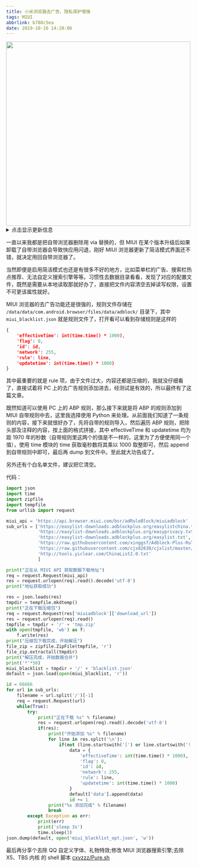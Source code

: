 ```yaml
---
title: 小米浏览器去广告、隐私保护增强
tags: MIUI
abbrlink: b788c5ea
date: 2019-10-16 14:20:06
---
```

<img src="https://i.loli.net/2019/10/16/jronISYk9gXcUxN.jpg" width="500"/>
<!--more-->

<details>
<summary>点击显示更新信息</summary>

{% note success %}
### 2019.3.14 更新
1. 当官方规则 API 返回空数据时跳过添加官方规则
2. 添加显示单个订阅规则调试（可能有误差）以及添加进度
3. 使用 [YUX-IO/ffp](https://github.com/YUX-IO/ffp) 的 demo 服务 <https://ffp.yux.io/> 代理下载规则，加速规则下载。（代理无法使用时会回退使用原地址）
4. 增加自动替换、防覆盖功能（防覆盖需要 chattr 命令支持，magisk 用户可以将 `/sbin/.magisk/busybox/chattr` 链接到 `/system/xbin/chattr`）
5. 添加 github gist 地址。[cxyzzz/ad.py](https://gist.github.com/cxyzzz/f720d18d00cb8f46206d4b4f109c5b7f)
``` python
import json
import time
import zipfile
import tempfile
import os
from urllib import request

# 代理，来源：https://github.com/YUX-IO/ffp
proxy = 'https://ffp.yux.io/'

miui_api = 'https://api.browser.miui.com/bsr/adRuleBlock/miuiadblock'
sub_urls = ['https://raw.githubusercontent.com/xinggsf/Adblock-Plus-Rule/master/ABP-FX.txt',
            'https://easylist-downloads.adblockplus.org/easylistchina+easylist.txt',
            'https://easylist-downloads.adblockplus.org/easyprivacy.txt',
            'https://easylist-downloads.adblockplus.org/antiadblockfilters.txt',
            'https://easylist-downloads.adblockplus.org/easyprivacy.tpl',
            'https://raw.githubusercontent.com/cjx82630/cjxlist/master/cjx-annoyance.txt'
            ]

flag = 0
print("正在从 MIUI API 获取数据下载地址")
req = request.Request(miui_api)
res = request.urlopen(req).read().decode('utf-8')
print("地址获取成功")

res = json.loads(res)
if res['miuiadblock']['download_url'] != '':
    flag = 1
    tmpdir = tempfile.mkdtemp()
    print("正在下载压缩包")
    req = request.Request(res['miuiadblock']['download_url'])
    res = request.urlopen(req).read()
    tmpfile = tmpdir + '/' + 'tmp.zip'
    with open(tmpfile, 'wb') as f:
        f.write(res)
    print("压缩包下载完成，开始解压")
    file_zip = zipfile.ZipFile(tmpfile, 'r')
    file_zip.extractall(tmpdir)
    print("解压完成，开始数据合并\n")
    miui_blacklist = tmpdir + '/' + 'blacklist.json'
    default = json.load(open(miui_blacklist, 'r'))
else:
    print("MIUI API 无数据")
    default = {'data': []}

id = 66666
total = 0
for url in sub_urls:
    _url = url
    url = proxy + url
    filename = url.split('/')[-1]
    req = request.Request(url)
    req.add_header('UserAgent', 'Mozilla/5.0 (Linux; Android 9; Redmi Note 7) AppleWebKit/537.36 (KHTML, like Gecko) Chrome/79.0.3945.93 Mobile Safari/537.36')
    while(True):
        try:
            print("正在下载 %s" % url)
            res = request.urlopen(req).read().decode('utf-8')
            if(res):
                lines = res.split('\n')
                length = len(lines)
                print("开始添加 %s，共计 %d 条 " % (filename, length))
                for line in lines:
                    if(line.startswith('[') or line.startswith('!') or (not line)):
                        length -= 1
                        continue
                    else:
                        data = {
                            'effectiveTime': int(time.time() * 1000),
                            'flag': 0,
                            'id': id,
                            'network': 255,
                            'rule': line,
                            'updatetime': int(time.time() * 1000)
                        }
                        default['data'].append(data)
                        id += 1
                        percent = (id - 66666 - total) / length
                        print("进度：{:.1%} [{}/{}]".format(percent, id - 66666 - total, length), end='\r')
                print("\n%s 添加完成\n" % filename)
                total += length
                break
        except Exception as err:
            url = _url
            print(err)
            print('sleep 3s')
            time.sleep(3)
json.dump(default, open('miui_blacklist.json', 'w'))

print("规则生成完毕，替换浏览器文件中")
os.system('su -c chown u0_a21:u0_a21 miui_blacklist.json')
os.system('su -c chattr -i /data/data/com.android.browser/files/data/adblock/miui_blacklist.json')
os.system('su -c mv miui_blacklist.json /data/data/com.android.browser/files/data/adblock')
os.system('su -c chmod 444 /data/data/com.android.browser/files/data/adblock/miui_blacklist.json')
os.system('su -c chattr +i /data/data/com.android.browser/files/data/adblock/miui_blacklist.json')

print("替换完成，清理缓存文件")
if flag:
    os.system('rm -rf %s' % tmpdir)
```
{% endnote %}

</details>


一直以来我都是把自带浏览器删除用 via 替换的，但 MIUI 在某个版本升级后如果卸载了自带浏览器会导致快应用闪退，刚好 MIUI 浏览器更新了简洁模式界面还不错，就决定用回自带浏览器了。

当然即便是启用简洁模式也还是有很多不好的地方，比如菜单栏的广告、搜索栏热点推荐、无法自定义搜索引擎等等。习惯性去数据目录看看，发现了对应的配置文件，既然是需要从本地读取那就好办了，直接把文件内容清空去掉读写权限，设置不可更该属性就好。

MIUI 浏览器的去广告功能还是很强的，规则文件存储在 `/data/data/com.android.browser/files/data/adblock/` 目录下，其中 `miui_blacklist.json` 就是规则文件了，打开看可以看到存储规则是这样的

``` json
{
    'effectiveTime': int(time.time() * 1000),
    'flag': 0,
    'id': id,
    'network': 255,
    'rule': line,
    'updatetime': int(time.time() * 1000)
}
```

其中最重要的就是 rule 项，由于文件过大，内容还都是压缩的，我就没仔细看了，直接试着将 PC 上的去广告规则添加进去，经测试是有效的，所以最终有了这篇文章。

既然知道可以使用 PC 上的 ABP 规则，那么接下来就是将 ABP 的规则添加到 MIUI 自带规则中去，这里我选择使用 Python 来处理。从前面我们知道了一条规则的内容，接下来就很好办了，先将自带的规则导入，然后遍历 ABP 规则，把除头部及注释的内容，按上面的格式拼接，其中 effectiveTime 和 updatetime 均为距 1970 年的秒数（自带规则里这两个的值是不一样的，这里为了方便使用同一个值），使用 time 模块的 time 获取毫秒数将其乘以 1000 取整即可，然后 append 到自带规则中即可，最后再 dump 到文件中。至此就大功告成了。

另外还有个白名单文件，建议把它清空。

代码：

``` python
import json
import time
import zipfile
import tempfile
from urllib import request

miui_api = 'https://api.browser.miui.com/bsr/adRuleBlock/miuiadblock'
sub_urls = ['https://easylist-downloads.adblockplus.org/easylistchina.txt',
            'https://easylist-downloads.adblockplus.org/easyprivacy.txt',
            'https://easylist-downloads.adblockplus.org/easylist.txt',
            'https://raw.githubusercontent.com/xinggsf/Adblock-Plus-Rule/master/ABP-FX.txt',
            'https://raw.githubusercontent.com/cjx82630/cjxlist/master/cjx-annoyance.txt',
            'http://tools.yiclear.com/ChinaList2.0.txt'
            ]

print("正在从 MIUI API 获取数据下载地址")
req = request.Request(miui_api)
res = request.urlopen(req).read().decode('utf-8')
print("地址获取成功")

res = json.loads(res)
tmpdir = tempfile.mkdtemp()
print("正在下载压缩包")
req = request.Request(res['miuiadblock']['download_url'])
res = request.urlopen(req).read()
tmpfile = tmpdir + '/' + 'tmp.zip'
with open(tmpfile, 'wb') as f:
    f.write(res)
print("压缩包下载完成，开始解压")
file_zip = zipfile.ZipFile(tmpfile, 'r')
file_zip.extractall(tmpdir)
print("解压完成，开始数据合并")
print('*'*50)
miui_blacklist = tmpdir + '/' + 'blacklist.json'
default = json.load(open(miui_blacklist, 'r'))

id = 66666
for url in sub_urls:
    filename = url.split('/')[-1]
    req = request.Request(url)
    while(True):
        try:
            print("正在下载 %s" % filename)
            res = request.urlopen(req).read().decode('utf-8')
            if(res):
                print("开始添加 %s" % filename)
                for line in res.split('\n'):
                    if(not (line.startswith('[') or line.startswith('!'))):
                        data = {
                            'effectiveTime': int(time.time() * 1000),
                            'flag': 0,
                            'id': id,
                            'network': 255,
                            'rule': line,
                            'updatetime': int(time.time() * 1000)
                        }
                        default['data'].append(data)
                        id += 1
                print("%s 添加完成" % filename)
                break
        except Exception as err:
            print(err)
            print('sleep 3s')
            time.sleep(3)
json.dump(default, open('miui_blacklist_opt.json', 'w'))

```

最后再分享个去除 QQ 自定义字体、礼物特效;修改 MIUI 浏览器搜索引擎;去除 X5、TBS 内核 的 shell 脚本 [cxyzzz/Pure.sh](https://gist.github.com/cxyzzz/e4f2315dc29b89fd5d7d569c2b4f3ee9)